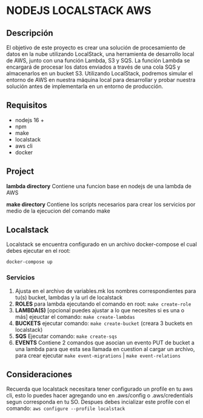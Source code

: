 # NODEJS LOCALSTACK AWS

## Descripción
El objetivo de este proyecto es crear una solución de procesamiento de datos en la nube utilizando LocalStack, una herramienta de desarrollo local de AWS, junto con una función Lambda, S3 y SQS. La función Lambda se encargará de procesar los datos enviados a través de una cola SQS y almacenarlos en un bucket S3. Utilizando LocalStack, podremos simular el entorno de AWS en nuestra máquina local para desarrollar y probar nuestra solución antes de implementarla en un entorno de producción.

## Requisitos
- nodejs 16 +
- npm
- make
- localstack
- aws cli
- docker

## Project
**lambda directory**
Contiene una funcion base en nodejs de una lambda de AWS

**make directory**
Contiene los scripts necesarios para crear los servicios por medio de la ejecucion del comando make


## Localstack
Localstack se encuentra configurado en un archivo docker-compose el cual debes ejecutar en el root:
```bash
docker-compose up
```
### Servicios

1. Ajusta en el archivo de variables.mk los nombres correspondientes para tu(s) bucket, lambdas y la url de localstack
2. **ROLES** para lambda ejecutando el comando en root: `make create-role`
3. **LAMBDA(S)** [opcional puedes ajustar a lo que necesites si es una o más] ejeuctar el comando: `make create-lambdas`
4. **BUCKETS** ejecutar comando: `make create-bucket` (creara 3 buckets en localstack)
5. **SQS** Ejecutar comando: `make create-sqs`
6. **EVENTS** Contiene 2 comandos que asocian un evento PUT de bucket a una lambda para que esta sea llamada en cuestion al cargar un archivo, para crear ejecutar `make event-migrations` | `make event-relations`

## Consideraciones
Recuerda que localstack necesitara tener configurado un profile en tu aws cli, esto lo puedes hacer agregando uno en .aws/config o .aws/credentials segun corresponda en tu SO. Despues debes incializar este profile con el comando: `aws configure --profile localstack`
